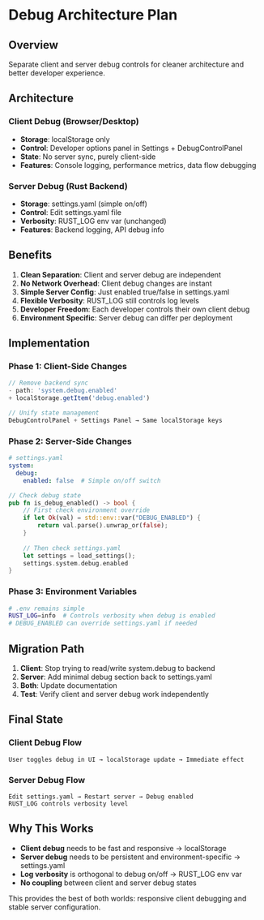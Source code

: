 # Debug Architecture Plan

## Overview

Separate client and server debug controls for cleaner architecture and better developer experience.

## Architecture

### Client Debug (Browser/Desktop)
- **Storage**: localStorage only
- **Control**: Developer options panel in Settings + DebugControlPanel
- **State**: No server sync, purely client-side
- **Features**: Console logging, performance metrics, data flow debugging

### Server Debug (Rust Backend)
- **Storage**: settings.yaml (simple on/off)
- **Control**: Edit settings.yaml file
- **Verbosity**: RUST_LOG env var (unchanged)
- **Features**: Backend logging, API debug info

## Benefits

1. **Clean Separation**: Client and server debug are independent
2. **No Network Overhead**: Client debug changes are instant
3. **Simple Server Config**: Just enabled true/false in settings.yaml
4. **Flexible Verbosity**: RUST_LOG still controls log levels
5. **Developer Freedom**: Each developer controls their own client debug
6. **Environment Specific**: Server debug can differ per deployment

## Implementation

### Phase 1: Client-Side Changes
```typescript
// Remove backend sync
- path: 'system.debug.enabled'
+ localStorage.getItem('debug.enabled')

// Unify state management
DebugControlPanel + Settings Panel → Same localStorage keys
```

### Phase 2: Server-Side Changes
```yaml
# settings.yaml
system:
  debug:
    enabled: false  # Simple on/off switch
```

```rust
// Check debug state
pub fn is_debug_enabled() -> bool {
    // First check environment override
    if let Ok(val) = std::env::var("DEBUG_ENABLED") {
        return val.parse().unwrap_or(false);
    }
    
    // Then check settings.yaml
    let settings = load_settings();
    settings.system.debug.enabled
}
```

### Phase 3: Environment Variables
```bash
# .env remains simple
RUST_LOG=info  # Controls verbosity when debug is enabled
# DEBUG_ENABLED can override settings.yaml if needed
```

## Migration Path

1. **Client**: Stop trying to read/write system.debug to backend
2. **Server**: Add minimal debug section back to settings.yaml
3. **Both**: Update documentation
4. **Test**: Verify client and server debug work independently

## Final State

### Client Debug Flow
```
User toggles debug in UI → localStorage update → Immediate effect
```

### Server Debug Flow
```
Edit settings.yaml → Restart server → Debug enabled
RUST_LOG controls verbosity level
```

## Why This Works

- **Client debug** needs to be fast and responsive → localStorage
- **Server debug** needs to be persistent and environment-specific → settings.yaml
- **Log verbosity** is orthogonal to debug on/off → RUST_LOG env var
- **No coupling** between client and server debug states

This provides the best of both worlds: responsive client debugging and stable server configuration.